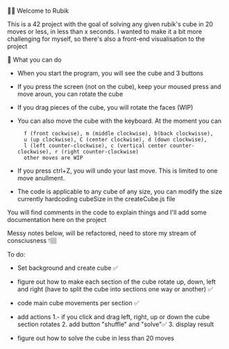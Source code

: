 👋🏻 Welcome to Rubik 

This is a 42 project with the goal of solving any given rubik's cube in 20 moves or less, in less than x seconds. 
I wanted to make it a bit more challenging for myself, so there's also a front-end visualisation to the project

🧊 What you can do 

- When you start the program, you will see the cube and 3 buttons 
- If you press the screen (not on the cube), keep your moused press and move aroun, you can rotate the cube
- If you drag pieces of the cube, you will rotate the faces (WIP)
- You can also move the cube with the keyboard. At the moment you can 

        f (front cockwise), m (middle clockwise), b(back clockwisse), 
        u (up clockwise), C (center clockwise), d (down clockwise), 
        l (left counter-clockwise), c (vertical center counter-clockwise), r (right counter-clockwise) 
        other moves are WIP 

- If you press ctrl+Z, you will undo your last move. This is limited to one move anullment. 
- The code is applicable to any cube of any size, you can modify the size currently hardcoding cubeSize in the createCube.js file


You will find comments in the code to explain things and I'll add some documentation here on the project


Messy notes below, will be refactored, need to store my stream of consciusness 👇🏽

To do: 

- Set background and create cube ✅
- figure out how to make each section of the cube rotate up, down, left and right (have to split the cube into sections one way or another) ✅
- code main cube movements per section ✅
- add actions 
    1.- if you click and drag left, right, up or down the cube section rotates
    2. add button "shuffle" and "solve"✅
    3. display result 

- figure out how to solve the cube in less than 20 moves